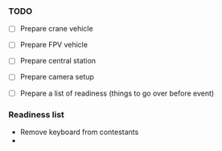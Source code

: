 ### TODO
 
- [ ] Prepare crane vehicle
- [ ] Prepare FPV vehicle
- [ ] Prepare central station
- [ ] Prepare camera setup


- [ ] Prepare a list of readiness (things to go over before event)


### Readiness list
- Remove keyboard from contestants
- 
